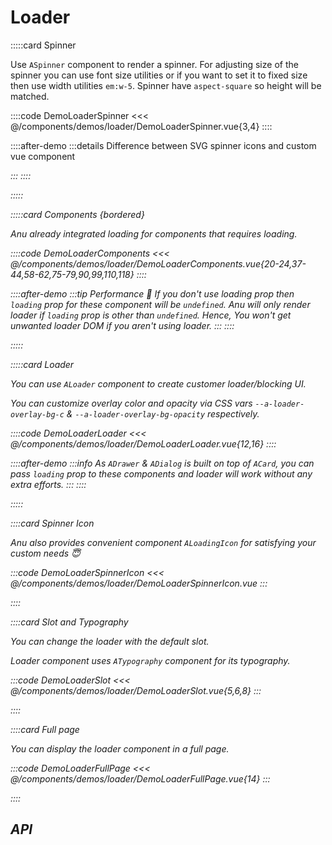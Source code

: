 <script lang="ts" setup>
import api from '@anu/component-meta/ALoader.json';
</script>

# Loader

<!-- 👉 Spinner -->
:::::card Spinner

Use `ASpinner` component to render a spinner. For adjusting size of the spinner you can use font size utilities or if you want to set it to fixed size then use width utilities `em:w-5`. Spinner have `aspect-square` so height will be matched.

::::code DemoLoaderSpinner
<<< @/components/demos/loader/DemoLoaderSpinner.vue{3,4}
::::

::::after-demo
:::details Difference between SVG spinner icons and custom vue component

<div class="flex items-center gap-4">
  <i class="i-svg-spinners-180-ring-with-bg text-4xl" />
  <ASpinner class="text-4xl"></ASpinner>
</div>

:::
::::

:::::

<!-- 👉 Components -->
:::::card Components {bordered}

Anu already integrated loading for components that requires loading.

::::code DemoLoaderComponents
<<< @/components/demos/loader/DemoLoaderComponents.vue{20-24,37-44,58-62,75-79,90,99,110,118}
::::

::::after-demo
:::tip Performance 🚀
If you don't use loading prop then `loading` prop for these component will be `undefined`. Anu will only render loader if `loading` prop is other than `undefined`. Hence, You won't get unwanted loader DOM if you aren't using loader.
:::
::::

:::::

<!-- 👉 Loader -->
:::::card Loader

You can use `ALoader` component to create customer loader/blocking UI.

You can customize overlay color and opacity via CSS vars `--a-loader-overlay-bg-c` & `--a-loader-overlay-bg-opacity` respectively.

::::code DemoLoaderLoader
<<< @/components/demos/loader/DemoLoaderLoader.vue{12,16}
::::

::::after-demo
:::info
As `ADrawer` & `ADialog` is built on top of `ACard`, you can pass `loading` prop to these components and loader will work without any extra efforts.
:::
::::

:::::

<!-- 👉 Spinner Icon -->
::::card Spinner Icon

Anu also provides convenient component `ALoadingIcon` for satisfying your custom needs 😇

:::code DemoLoaderSpinnerIcon
<<< @/components/demos/loader/DemoLoaderSpinnerIcon.vue
:::

::::

<!-- 👉 Slot and Typography -->
::::card Slot and Typography

You can change the loader with the default slot.

Loader component uses `ATypography` component for its typography.

:::code DemoLoaderSlot
<<< @/components/demos/loader/DemoLoaderSlot.vue{5,6,8}
:::

::::

<!-- 👉 Full page -->
::::card Full page

You can display the loader component in a full page.

:::code DemoLoaderFullPage
<<< @/components/demos/loader/DemoLoaderFullPage.vue{14}
:::

::::

<!-- 👉 API -->
## API

<Api title="Loader" :api="api"></Api>
